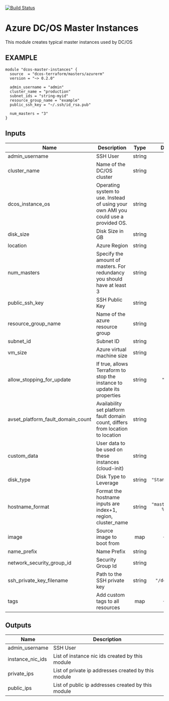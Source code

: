 [![Build Status](https://jenkins-terraform.mesosphere.com/service/dcos-terraform-jenkins/buildStatus/icon?job=dcos-terraform%2Fterraform-azurerm-masters%2Fsupport%252F0.2.x)](https://jenkins-terraform.mesosphere.com/service/dcos-terraform-jenkins/job/dcos-terraform/job/terraform-azurerm-masters/job/support%252F0.2.x/)

Azure DC/OS Master Instances
============================
This module creates typical master instances used by DC/OS

EXAMPLE
-------

```hcl
module "dcos-master-instances" {
  source  = "dcos-terraform/masters/azurerm"
  version = "~> 0.2.0"

  admin_username = "admin"
  cluster_name = "production"
  subnet_ids = "string-myid"
  resource_group_name = "example"
  public_ssh_key = "~/.ssh/id_rsa.pub"

  num_masters = "3"
}
```

## Inputs

| Name | Description | Type | Default | Required |
|------|-------------|:----:|:-----:|:-----:|
| admin\_username | SSH User | string | n/a | yes |
| cluster\_name | Name of the DC/OS cluster | string | n/a | yes |
| dcos\_instance\_os | Operating system to use. Instead of using your own AMI you could use a provided OS. | string | n/a | yes |
| disk\_size | Disk Size in GB | string | n/a | yes |
| location | Azure Region | string | n/a | yes |
| num\_masters | Specify the amount of masters. For redundancy you should have at least 3 | string | n/a | yes |
| public\_ssh\_key | SSH Public Key | string | n/a | yes |
| resource\_group\_name | Name of the azure resource group | string | n/a | yes |
| subnet\_id | Subnet ID | string | n/a | yes |
| vm\_size | Azure virtual machine size | string | n/a | yes |
| allow\_stopping\_for\_update | If true, allows Terraform to stop the instance to update its properties | string | `"true"` | no |
| avset\_platform\_fault\_domain\_count | Availability set platform fault domain count, differs from location to location | string | `"3"` | no |
| custom\_data | User data to be used on these instances (cloud-init) | string | `""` | no |
| disk\_type | Disk Type to Leverage | string | `"Standard_LRS"` | no |
| hostname\_format | Format the hostname inputs are index+1, region, cluster_name | string | `"master-%[1]d-%[2]s"` | no |
| image | Source image to boot from | map | `<map>` | no |
| name\_prefix | Name Prefix | string | `""` | no |
| network\_security\_group\_id | Security Group Id | string | `""` | no |
| ssh\_private\_key\_filename | Path to the SSH private key | string | `"/dev/null"` | no |
| tags | Add custom tags to all resources | map | `<map>` | no |

## Outputs

| Name | Description |
|------|-------------|
| admin\_username | SSH User |
| instance\_nic\_ids | List of instance nic ids created by this module |
| private\_ips | List of private ip addresses created by this module |
| public\_ips | List of public ip addresses created by this module |

